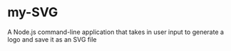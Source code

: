 # my-SVG
A Node.js command-line application that takes in user input to generate a logo and save it as an SVG file
